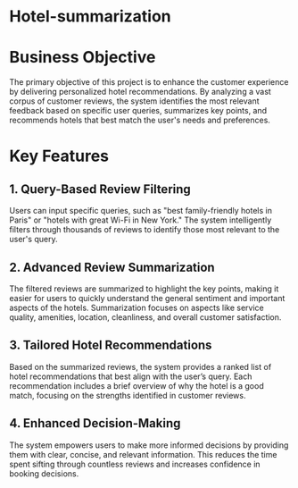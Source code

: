 # Hotel-summarization

# Business Objective
The primary objective of this project is to enhance the customer experience by delivering personalized hotel recommendations. By analyzing a vast corpus of customer reviews, the system identifies the most relevant feedback based on specific user queries, summarizes key points, and recommends hotels that best match the user's needs and preferences.

# Key Features
## 1. Query-Based Review Filtering
Users can input specific queries, such as "best family-friendly hotels in Paris" or "hotels with great Wi-Fi in New York."
The system intelligently filters through thousands of reviews to identify those most relevant to the user's query.


## 2. Advanced Review Summarization
The filtered reviews are summarized to highlight the key points, making it easier for users to quickly understand the general sentiment and important aspects of the hotels.
Summarization focuses on aspects like service quality, amenities, location, cleanliness, and overall customer satisfaction.


## 3. Tailored Hotel Recommendations
Based on the summarized reviews, the system provides a ranked list of hotel recommendations that best align with the user’s query.
Each recommendation includes a brief overview of why the hotel is a good match, focusing on the strengths identified in customer reviews.


## 4. Enhanced Decision-Making
The system empowers users to make more informed decisions by providing them with clear, concise, and relevant information.
This reduces the time spent sifting through countless reviews and increases confidence in booking decisions.
